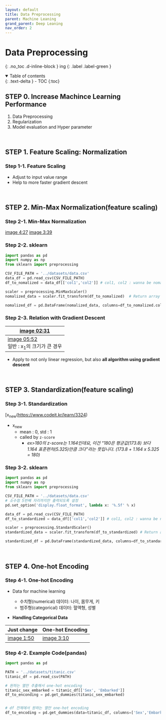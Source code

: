 ```yaml
---
layout: default
title: Data Preprocessing
parent: Machine Leaning
grand_parent: Deep Leaning
nav_order: 2
---
```


# Data Preprocessing
{: .no_toc .d-inline-block }
ing
{: .label .label-green }
<details open markdown="block">
  <summary>
    Table of contents
  </summary>
  {: .text-delta }
- TOC
{:toc}
</details>

<!------------------------------------ STEP ------------------------------------>
## STEP 0. Increase Machince Learning Performance

1. Data Preprocessing
2. Regularization
3. Model evaluation and Hyper parameter

<br>

<!------------------------------------ STEP ------------------------------------>
## STEP 1. Feature Scaling: Normalization

### Step 1-1. Feature Scaling
* Adjust to input value range
* Help to more faster gradient descent

<br>

<!------------------------------------ STEP ------------------------------------>
## STEP 2. Min-Max Normalization(feature scaling)

### Step 2-1. Min-Max Normalization
[image 4:27](https://www.codeit.kr/learn/3321)
[image 3:39](https://www.codeit.kr/learn/3321)

### Step 2-2. sklearn

```python
import pandas as pd
import numpy as np
from sklearn import preprocessing

CSV_FILE_PATH = '../datasets/data.csv'
data_df = pd.read_csv(CSV_FILE_PATH)
df_to_nomalized = data_df[['col1','col2']] # col1, col2 : wanna be nomalized

scaler = preprocessing.MinMaxScaler()
nomalized_data = scaler.fit_transform(df_to_nomalized)	# Return array

nomalized_df = pd.DataFrame(nomalized_data, columns=df_to_nomalized.columns.tolist())
```

### Step 2-3. Relation with Gradient Descent

|[image 02:31](https://www.codeit.kr/learn/3331)|
|---|
|[image 05:52](https://www.codeit.kr/learn/3331)<br>일반 : x<sub>1</sub>의 크기가 큰 경우|

* Apply to not only linear regression, but also **all algorithm using gradient descent**


<br>

<!------------------------------------ STEP ------------------------------------>
## STEP 3. Standardization(feature scaling)

### Step 3-1.  Standardization

[x<sub>new</sub>(https://www.codeit.kr/learn/3324)

* x<sub>new</sub> 
	* mean : 0, std : 1
	* called by `z-score`
		* *ex>180의 z-score는 1.164인데요, 이건 “180은 평균값(173.8) 보다 1.164 표준편차(5.325)만큼 크다”라는 뜻입니다. (173.8 + 1.164 x 5.325 = 180)*

### Step 3-2. sklearn

```python
import pandas as pd
import numpy as np
from sklearn import preprocessing

CSV_FILE_PATH = '../datasets/data.csv'
# 소수점 5번째 자리까지만 출력되도록 설정 
pd.set_option('display.float_format', lambda x: '%.5f' % x)

data_df = pd.read_csv(CSV_FILE_PATH)
df_to_standardized = data_df[['col1','col2']] # col1, col2 : wanna be nomalized

scaler = preprocessing.StandardScaler()
standardized_data = scaler.fit_transform(df_to_standardized) # Return array

standardized_df = pd.DataFrame(standardized_data, columns=df_to_standardized.columns.tolist())
```

<br>

<!------------------------------------ STEP ------------------------------------>
## STEP 4. One-hot Encoding

### Step 4-1. One-hot Encoding

* Data for machine learning
	-   수치형(numerical) 데이터: 나이, 몸무게, 키
	-   범주형(categorical) 데이터: 혈액형, 성별

* **Handling Categorical Data**

|Just change|One-hot Encoding|
|---|---|
|[image 1:50](https://www.codeit.kr/learn/3327)|[image 3:10](https://www.codeit.kr/learn/3327)|

### Step 4-2. Example Code(pandas)

```python
import pandas as pd

PATH = '../datasets/titanic.csv'
titanic_df = pd.read_csv(PATH)

# 원하는 열만 추출해서 one-hot encoding
titanic_sex_embarked = titanic_df[['Sex', 'Embarked']]
df_to_enconding = pd.get_dummies(titanic_sex_embarked)


# df 전체에서 원하는 열만 one-hot encoding
df_to_encoding = pd.get_dummies(data=titanic_df, columns=['Sex','Embarked']]
```
